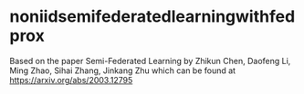 # noniidsemifederatedlearningwithfedprox
Based on the paper Semi-Federated Learning by Zhikun Chen, Daofeng Li, Ming Zhao, Sihai Zhang, Jinkang Zhu which can be found at https://arxiv.org/abs/2003.12795
